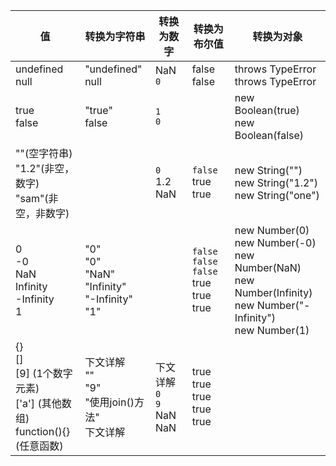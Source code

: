 | 值                                                           | 转换为字符串                                                 | 转换为数字                                   | 转换为布尔值                                                 | 转换为对象                                                   |
| ------------------------------------------------------------ | ------------------------------------------------------------ | -------------------------------------------- | ------------------------------------------------------------ | ------------------------------------------------------------ |
| undefined<br />null                                          | "undefined"<br />null                                        | NaN<br />``0``                               | false<br />false                                             | throws TypeError<br />throws TypeError                       |
| true<br />false                                              | "true"<br />false                                            | `1`<br />`0`                                 |                                                              | new Boolean(true)<br />new Boolean(false)                    |
| ""(空字符串)<br />"1.2"(非空，数字)<br />"sam"(非空，非数字) |                                                              | `0`<br />1.2<br />NaN                        | `false`<br />true<br />true                                  | new String("")<br />new String("1.2")<br />new String("one") |
| 0<br />-0<br />NaN<br />Infinity<br />-Infinity<br />1       | "0"<br />"0"<br />"NaN"<br />"Infinity"<br />"-Infinity"<br />"1" |                                              | `false`<br />`false`<br />`false`<br />true<br />true<br />true | new Number(0)<br />new Number(-0)<br />new Number(NaN)<br />new Number(Infinity)<br />new Number("-Infinity")<br />new Number(1) |
| {}<br />[]<br />[9] (1个数字元素)<br />['a'] (其他数组)<br />function(){} (任意函数) | 下文详解<br />""<br />"9"<br />"使用join()方法"<br />下文详解 | 下文详解<br />`0`<br />`9`<br />NaN<br />NaN | true<br />true<br />true<br />true<br />true<br />           |                                                              |

